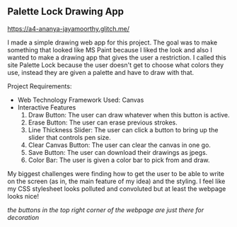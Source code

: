 ## Palette Lock Drawing App

https://a4-ananya-jayamoorthy.glitch.me/ 

I made a simple drawing web app for this project. The goal was to make something that looked like MS Paint because I liked the look and also I wanted to make a drawing app that gives the user a restriction. I called this site Palette Lock because the user doesn't get to choose what colors they use, instead they are given a palette and have to draw with that.

Project Requirements:
- Web Technology Framework Used: Canvas
- Interactive Features
    1. Draw Button: The user can draw whatever when this button is active.
    2. Erase Button: The user can erase previous strokes.
    3. Line Thickness Slider: The user can click a button to bring up the slider that controls pen size.
    4. Clear Canvas Button: The user can clear the canvas in one go.
    5. Save Button: The user can download their drawings as jpegs.
    6. Color Bar: The user is given a color bar to pick from and draw.
 
My biggest challenges were finding how to get the user to be able to write on the screen (as in, the main feature of my idea) and the styling. I feel like my CSS stylesheet looks polluted and convoluted but at least the webpage looks nice!

*the buttons in the top right corner of the webpage are just there for decoration*

